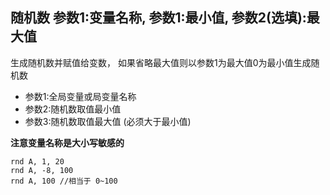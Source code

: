 ## 随机数 参数1:变量名称, 参数1:最小值, 参数2(选填):最大值
生成随机数并赋值给变数， 如果省略最大值则以参数1为最大值0为最小值生成随机数


- 参数1:全局变量或局变量名称
- 参数2:随机数取值最小值
- 参数3:随机数取值最大值 (必须大于最小值)


 **注意变量名称是大小写敏感的** 

```
rnd A, 1, 20
rnd A, -8, 100
rnd A, 100 //相当于 0~100


```